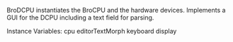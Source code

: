 BroDCPU instantiates the BroCPU and the hardware devices. Implements a GUI for the DCPU including a text field for parsing.

Instance Variables:
	cpu	<BroCPU>
	editorTextMorph	<BroEditor>
	keyboard	<BroKeyboard>
	display	<BroDisplay>